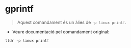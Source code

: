 # gprintf

> Aquest comandament és un àlies de `-p linux printf`.

- Veure documentació pel comandament original:

`tldr -p linux printf`
